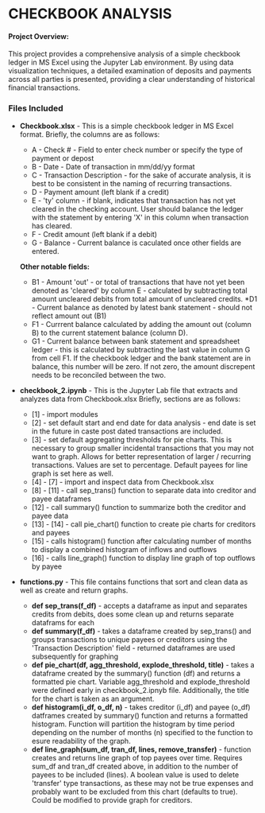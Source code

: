 # CHECKBOOK ANALYSIS
#### Project Overview:
This project provides a comprehensive analysis of a simple checkbook ledger in MS Excel using the Jupyter Lab environment. By using data visualization techniques, a detailed examination of deposits and payments across all parties is presented, providing a clear understanding of historical financial transactions.
### Files Included
- **Checkbook.xlsx** - This is a simple checkbook ledger in MS Excel format.  Briefly, the columns are as follows:
    * A - Check # - Field to enter check number or specify the type of payment or depost
    * B - Date - Date of transaction in mm/dd/yy format
    * C - Transaction Description - for the sake of accurate analysis, it is best to be consistent in the naming of recurring transactions.
    * D - Payment amount (left blank if a credit)
    * E - 'ty' column - if blank, indicates that transaction has not yet cleared in the checking account.  User should balance the ledger with the statement by entering 'X' in this column when transaction has cleared.
    * F - Credit amount (left blank if a debit)
    * G - Balance - Current balance is caculated once other fields are entered.

    **Other notable fields:**

    * B1 - Amount 'out' - or total of transactions that have not yet been denoted as 'cleared' by column E - calculated by subtracting total amount uncleared debits from total amount of uncleared credits.
    *D1 - Current balance as denoted by latest bank statement - should not reflect amount out (B1)
    * F1 - Currrent balance calculated by adding the amount out (column B) to the current statement balance (column D).
    * G1 - Current balance between bank statement and spreadsheet ledger - this is calculated by subtracting the last value in column G from cell F1.  If the checkbook ledger and the bank statement are in balance, this number will be zero.  If not zero, the amount discrepent needs to be reconciled between the two.
- **checkbook_2.ipynb** - This is the Jupyter Lab file that extracts and analyzes data from Checkbook.xlsx
    Briefly, sections are as follows:
    * [1] - import modules
    * [2] - set default start and end date for data analysis - end date is set in the future in caste post dated transactions are included.
    * [3] - set default aggregating thresholds for pie charts.  This is necessary to group smaller incidental transactions that you may not want to graph.  Allows for better representation of larger / recurring transactions.  Values are set to percentage.  Default payees for line graph is set here as well.
    * [4] - [7] - import and inspect data from Checkbook.xlsx
    * [8] - [11] - call sep_trans() function to separate data into creditor and payee dataframes
    * [12] - call summary() function to summarize both the creditor and payee data
    * [13] - [14] - call pie_chart() function to create pie charts for creditors and payees
    * [15] - calls histogram() function after calculating number of months to display a combined histogram of inflows and outflows
    * [16] - calls line_graph() function to display line graph of top outflows by payee
- **functions.py** - This file contains functions that sort and clean data as well as create and return graphs.
    - **def sep_trans(f_df)** - accepts a dataframe as input and separates credits from debits, does some clean up and returns separate dataframs for each
    - **def summary(f_df)** - takes a dataframe created by sep_trans() and groups transactions to unique payees or creditors using the 'Transaction Description' field - returned dataframes are used subsequently for graphing
    - **def pie_chart(df, agg_threshold, explode_threshold, title)** - takes a dataframe created by the summary() function (df) and returns a formatted pie chart.  Variable agg_threshold and explode_threshold were defined early in checkbook_2.ipnyb file.  Additionally, the title for the chart is taken as an argument.
    - **def histogram(i_df, o_df, n)** - takes  creditor (i_df) and payee (o_df) datframes created by summary() function and returns a formatted histogram.  Function will partition the histogram by time period depending on the number of months (n) specified to the function to esure readability of the graph.
    - **def line_graph(sum_df, tran_df, lines, remove_transfer)** - function creates and returns line graph of top payees over time.  Requires sum_df and tran_df created above, in addition to the number of payees to be included (lines).  A boolean value is used to delete 'transfer' type transactions, as these may not be true expenses and probably want to be excluded from this chart (defaults to true).  Could be modified to provide graph for creditors.


